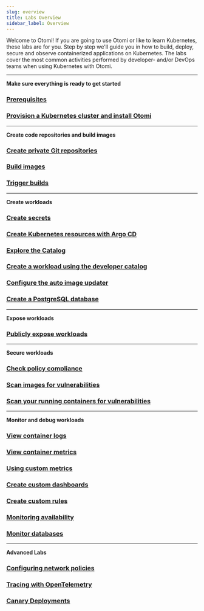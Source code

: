 ```yaml
---
slug: overview
title: Labs Overview
sidebar_label: Overview
---
```


Welcome to Otomi! If you are going to use Otomi or like to learn Kubernetes, these labs are for you. Step by step we'll guide you in how to build, deploy, secure and observe containerized applications on Kubernetes. The labs cover the most common activities performed by developer- and/or DevOps teams when using Kubernetes with Otomi.

---

**Make sure everything is ready to get started**

### [Prerequisites](lab-1.md)

### [Provision a Kubernetes cluster and install Otomi](get-started/installation/overview.md)

---

**Create code repositories and build images**

### [Create private Git repositories](lab-3.md)

### [Build images](lab-6.md)

### [Trigger builds](lab-26.md)

---

**Create workloads**

### [Create secrets](lab-8.md)

### [Create Kubernetes resources with Argo CD](lab-10.md)

### [Explore the Catalog](lab-29.md)

### [Create a workload using the developer catalog](lab-13.md)

### [Configure the auto image updater](lab-11.md)

### [Create a PostgreSQL database](lab-24.md)

---

**Expose workloads**

### [Publicly expose workloads](lab-18.md)

---

**Secure workloads**

### [Check policy compliance](lab-15.md)

### [Scan images for vulnerabilities](lab-7.md)

### [Scan your running containers for vulnerabilities](lab-17.md)

---

**Monitor and debug workloads**

### [View container logs](lab-20.md)

### [View container metrics](lab-21.md)

### [Using custom metrics](lab-22.md)

### [Create custom dashboards](lab-30.md)

### [Create custom rules](lab-31.md)

### [Monitoring availability](lab-23.md)

### [Monitor databases](lab-25.md)

---

**Advanced Labs**

### [Configuring network policies](lab-19.md)

### [Tracing with OpenTelemetry](lab-27.md)

### [Canary Deployments](lab-28.md)
